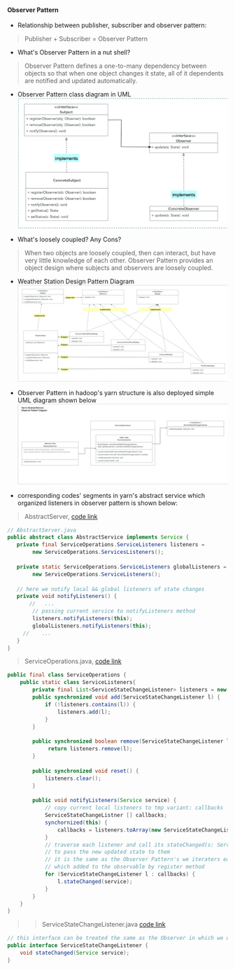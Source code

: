 #### Observer Pattern 
* Relationship between publisher, subscriber and observer pattern:
> Publisher + Subscriber = Observer Pattern

* What's Observer Pattern in a nut shell?  
> Observer Pattern defines a one-to-many dependency between objects so that when one object changes it state, 
> all of it dependents are notified and updated automatically.

* Observer Pattern class diagram in UML
![image text](simple_observer_pattern.png)

* What's loosely coupled? Any Cons? 
> When two objects are loosely coupled, then can interact, but have very little knowledge of each other. 
> Observer Pattern provides an object design where subjects and observers are loosely coupled. 

* Weather Station Design Pattern Diagram 
![image text](weather_station_observer_pattern.png) 

* Observer Pattern in hadoop's yarn structure is also deployed simple UML diagram shown below
![image text](yarn_abstract_service_observer_pattern.png)

* corresponding codes' segments in yarn's abstract service which organized listeners in observer pattern is shown below:
> AbstractServer, [code link](https://github.com/apache/hadoop/blob/bb8dda2bf95d7666b25cd0649e97c716c1352a45/hadoop-common-project/hadoop-common/src/main/java/org/apache/hadoop/service/AbstractService.java)
```java
// AbstractServer.java 
public abstract class AbstractService implements Service {
   private final ServiceOperations.ServiceListeners listeners = 
        new ServiceOperations.ServicesListeners();

   private static ServiceOperations.ServiceListeners globalListeners = 
        new ServiceOperations.ServiceListeners();
  
   // here we notify local && global listeners of state changes
   private void notifyListeners() {
       //   ...
        // passing current service to notifyListeners method
        listeners.notifyListeners(this);
        globalListeners.notifyListeners(this);
     //    ... 
   }
}
```

> ServiceOperations.java, [code link](https://github.com/apache/hadoop/blob/7b57f2f71fbaa5af4897309597cca70a95b04edd/hadoop-common-project/hadoop-common/src/main/java/org/apache/hadoop/service/ServiceOperations.java)
```java
public final class ServiceOperations {
    public static class ServiceListeners{
        private final List<ServiceStateChangeListener> listeners = new ArrayList<>();
        public synchronized void add(ServiceStateChangeListener l) {
            if (!listeners.contains(l)) {
                listeners.add(l);
            }
        }
       
        public synchronized boolean remove(ServiceStateChangeListener l) {
             return listeners.remove(l);
        }
        
        public synchronized void reset() {
            listeners.clear();
        }
 
        public void notifyListeners(Service service) {
            // copy current local listeners to tmp variant: callbacks 
            ServiceStateChangeListner [] callbacks;
            synchornized(this) {
                callbacks = listeners.toArray(new ServiceStateChangeListener[listeners.size()]);
            }
            // traverse each listener and call its stateChanged(s: Service) method 
            // to pass the new updated state to them
            // it is the same as the Observer Pattern's we iteraters each observer
            // which added to the observable by register method 
            for (ServiceStateChangeListener l : callbacks) {
                l.stateChanged(service);
            }
        }
    }
}
```
>> ServiceStateChangeListener.java [code link](https://github.com/apache/hadoop/blob/a55d6bba71c81c1c4e9d8cd11f55c78f10a548b0/hadoop-common-project/hadoop-common/src/main/java/org/apache/hadoop/service/ServiceStateChangeListener.java)
```java
// this interface can be treated the same as the Observer in which we define method udpate.
public interface ServiceStateChangeListener {
    void stateChanged(Service service);
}
```